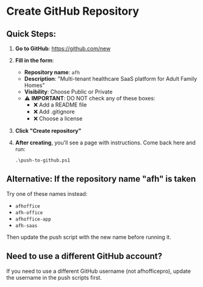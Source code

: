 # Create GitHub Repository

## Quick Steps:

1. **Go to GitHub**: https://github.com/new

2. **Fill in the form**:
   - **Repository name**: `afh`
   - **Description**: "Multi-tenant healthcare SaaS platform for Adult Family Homes"
   - **Visibility**: Choose Public or Private
   - ⚠️ **IMPORTANT**: DO NOT check any of these boxes:
     - ❌ Add a README file
     - ❌ Add .gitignore
     - ❌ Choose a license

3. **Click "Create repository"**

4. **After creating**, you'll see a page with instructions. Come back here and run:
   ```
   .\push-to-github.ps1
   ```

## Alternative: If the repository name "afh" is taken

Try one of these names instead:
- `afhoffice`
- `afh-office`
- `afhoffice-app`
- `afh-saas`

Then update the push script with the new name before running it.

## Need to use a different GitHub account?

If you need to use a different GitHub username (not afhofficepro), update the username in the push scripts first. 